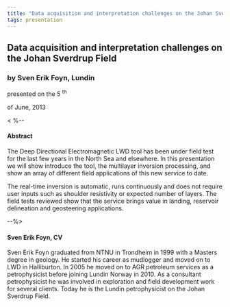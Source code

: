 ```yaml
---
title: "Data acquisition and interpretation challenges on the Johan Sverdrup Field (Sven Erik Foyn, Lundin)"
tags: presentation
---
```



		
<h2>
Data acquisition and interpretation challenges on the Johan Sverdrup Field
</h2>

 



		
<h3>
by Sven Erik Foyn, Lundin
</h3>

 



 
<p>
presented on the 5
<sup>
th
</sup>

 of June, 2013
</p>

	

<
%-- 
<h4>
Abstract
</h4>



		

		
<p>
The Deep Directional Electromagnetic LWD tool has been under field test for the last few years in the North Sea and elsewhere.  In this presentation we will show introduce the tool, the multilayer inversion processing, and show an array of different field applications of this new service to date.
</p>

<p>
The real-time inversion is automatic, runs continuously and does not require user inputs such as shoulder resistivity or expected number of layers.  The field tests reviewed show that the service brings value in landing, reservoir delineation and geosteering applications.
</p>



--%>

		
<h4>
Sven Erik Foyn, CV
</h4>





		
<p>
Sven Erik Foyn graduated from NTNU in Trondheim in 1999 with a Masters degree in geology. He started his career as mudlogger and moved on to LWD in Halliburton. In 2005 he moved on to AGR petroleum services as a petrophysicist before joining Lundin Norway in 2010. As a consultant petrophysicist he was involved in exploration and field development work for several clients. Today he is the Lundin petrophysicist on the Johan Sverdrup Field.
</p>



 	     

	

